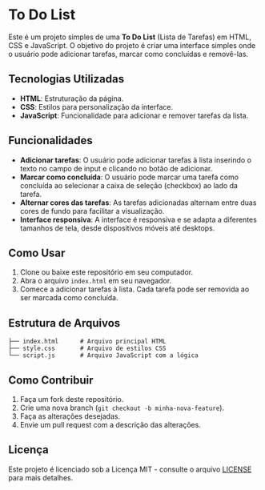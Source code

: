 # To Do List

Este é um projeto simples de uma **To Do List** (Lista de Tarefas) em HTML, CSS e JavaScript. O objetivo do projeto é criar uma interface simples onde o usuário pode adicionar tarefas, marcar como concluídas e removê-las.

## Tecnologias Utilizadas

- **HTML**: Estruturação da página.
- **CSS**: Estilos para personalização da interface.
- **JavaScript**: Funcionalidade para adicionar e remover tarefas da lista.

## Funcionalidades

- **Adicionar tarefas**: O usuário pode adicionar tarefas à lista inserindo o texto no campo de input e clicando no botão de adicionar.
- **Marcar como concluída**: O usuário pode marcar uma tarefa como concluída ao selecionar a caixa de seleção (checkbox) ao lado da tarefa.
- **Alternar cores das tarefas**: As tarefas adicionadas alternam entre duas cores de fundo para facilitar a visualização.
- **Interface responsiva**: A interface é responsiva e se adapta a diferentes tamanhos de tela, desde dispositivos móveis até desktops.

## Como Usar

1. Clone ou baixe este repositório em seu computador.
2. Abra o arquivo `index.html` em seu navegador.
3. Comece a adicionar tarefas à lista. Cada tarefa pode ser removida ao ser marcada como concluída.

## Estrutura de Arquivos

```
├── index.html      # Arquivo principal HTML
├── style.css       # Arquivo de estilos CSS
└── script.js       # Arquivo JavaScript com a lógica
```

## Como Contribuir

1. Faça um fork deste repositório.
2. Crie uma nova branch (`git checkout -b minha-nova-feature`).
3. Faça as alterações desejadas.
4. Envie um pull request com a descrição das alterações.

## Licença

Este projeto é licenciado sob a Licença MIT - consulte o arquivo [LICENSE](LICENSE) para mais detalhes.

